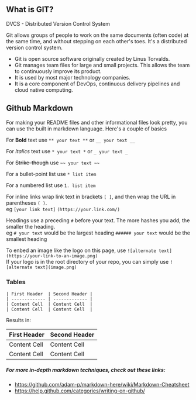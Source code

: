 ## What is GIT?

DVCS - Distributed Version Control System

Git allows groups of people to work on the same documents (often code) at the same time, and without stepping on each other's toes. It's a distributed version control system.

* Git is open source software originally created by Linus Torvalds. 
* Git manages team files for large and small projects. This allows the team to continuously improve its product. 
* It is used by most major technology companies. 
* It is a core component of DevOps, continuous delivery pipelines and cloud native computing.

## Github Markdown
For making your README files and other informational files look pretty, you can use the built in markdown language.
Here's a couple of basics

For **Bold** text use `** your text **` or `__ your text __`   

For *Italics* text use `* your text *` or `_ your text _`  

For ~~Strike-though~~ use `~~ your text ~~`  

For a bullet-point list use `* list item`  

For a numbered list use `1. list item`   

For inline links wrap link text in brackets `[ ]`, and then wrap the URL in parentheses `( )`.   
eg `[your link text]` `(https://your.link.com/)`

Headings use a preceding `#` before your text.  The more hashes you add, the smaller the heading.  
eg `# your text` would be the largest heading 
`###### your text` would be the smallest heading 

To enbed an image like the logo on this page, use `![alternate text](https://your-link-to-an-image.png)`  
If your logo is in the root directory of your repo, you can simply use `![alternate text](image.png)`

### Tables

```
| First Header  | Second Header | 
| ------------- | ------------- |  
| Content Cell  | Content Cell  |  
| Content Cell  | Content Cell  |  
```
Results in:

| First Header  | Second Header |
| ------------- | ------------- |
| Content Cell  | Content Cell  |
| Content Cell  | Content Cell  |

##### For more in-depth markdown techniques, check out these links:

* https://github.com/adam-p/markdown-here/wiki/Markdown-Cheatsheet
* https://help.github.com/categories/writing-on-github/


